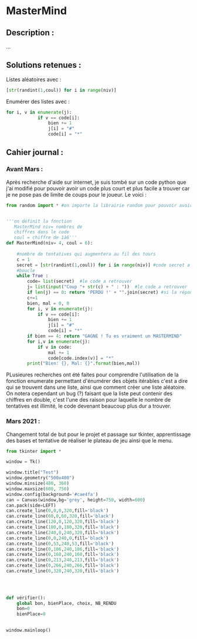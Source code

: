 # MasterMind

## Description : 

...

## Solutions retenues :

Listes aléatoires avec : 
```python
[str(randint(1,coul)) for i in range(niv)]
```

Enumérer des listes avec :
```python
for i, v in enumerate(j):
            if v == code[i]:
                bien += 1
                j[i] = "#"
                code[i] = "*"
```
## Cahier journal :

### Avant Mars :

Après recherche d'aide sur internet, je suis tombé sur un code python que j'ai modifié pour pouvoir avoir un code plus court et plus facile a trouver car je ne pose pas de limite de coups pour le joueur. Le voici :

``` python
from random import * #on importe la librairie random pour pouvoir avoir un code aléatoire


'''on définit la fonction 
   MasterMind niv= nombres de 
   chiffres dans le code 
   coul = chiffre de 1à6'''
def MasterMind(niv= 4, coul = 6): 
    
    #nombre de tentatives qui augmentera au fil des tours
    c = 1 
    secret = [str(randint(1,coul)) for i in range(niv)] #code secret a trouver sous forme de liste String
    #boucle 
    while True : 
        code= list(secret)  #le code a retrouver
        j= list(input("Coup "+ str(c) + " : "))  #le code a retrouver
        if len(j) == 0: return 'PERDU !' + "".join(secret) #si la réponse du joueur est vide = perdu
        c+=1
        bien, mal = 0, 0
        for i, v in enumerate(j):
            if v == code[i]:
                bien += 1
                j[i] = "#"
                code[i] = "*"
        if bien == 4: return "GAGNE ! Tu es vraiment un MASTERMIND"
        for i,v in enumerate(j):
            if v in code:
                mal += 1
                code[code.index(v)] = "*"
        print("Bien: {}, Mal: {}".format(bien,mal))
```

PLusieures recherches ont été faites pour comprendre l'utilisation de la fonction enumerate permettant d'énumérer des objets itérables c'est a dire qui se trouvent dans une liste, ainsi que comment créer une liste aléatoire. On notera cependant un bug (?) faisant que la liste peut contenir des chiffres en double, c'est l'une des raison pour laquelle le nombre de tentatives est illimité, le code devenant beaucoup plus dur a trouver.



### Mars 2021 : 

Changement total de but pour le projet et passage sur tkinter, apprentissage des bases et tentative de réaliser le plateau de jeu ainsi que le menu.

``` python
from tkinter import *

window = Tk()

window.title("Test")
window.geometry("500x400")
window.minsize(480, 360)
window.maxsize(600, 750)
window.config(background='#cae4fa')
can = Canvas(window,bg='grey', height=750, width=600)
can.pack(side=LEFT)
can.create_line(0,0,0,320,fill='black')
can.create_line(60,0,60,320,fill='black')
can.create_line(120,0,120,320,fill='black')
can.create_line(180,0,180,320,fill='black')
can.create_line(240,0,240,320,fill='black')
can.create_line(0,0,240,0,fill='black')
can.create_line(0,53,240,53,fill='black')
can.create_line(0,106,240,106,fill='black')
can.create_line(0,160,240,160,fill='black')
can.create_line(0,213,240,213,fill='black')
can.create_line(0,266,240,266,fill='black')
can.create_line(0,320,240,320,fill='black')


 
    
def vérifier():
    global bon, bienPlace, choix, NB_RENDU
    bon=0
    bienPlace=0

    
window.mainloop()
```

